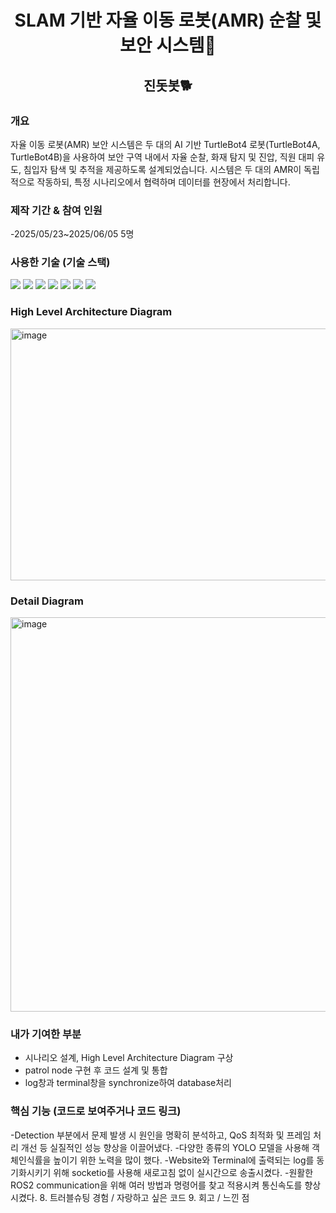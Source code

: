 <h1 align="center">SLAM 기반 자율 이동 로봇(AMR) 순찰 및 보안 시스템🚒 </h1>

<h2 align="center">진돗봇🐕 </h2>

### 개요
자율 이동 로봇(AMR) 보안 시스템은 두 대의 AI 기반 TurtleBot4 로봇(TurtleBot4A, TurtleBot4B)을 사용하여 보안 구역 내에서 자율 순찰, 화재 탐지 및 진압, 직원 대피 유도, 침입자 탐색 및 추적을 제공하도록 설계되었습니다. 시스템은 두 대의 AMR이 독립적으로 작동하되, 특정 시나리오에서 협력하며 데이터를 현장에서 처리합니다.

### 제작 기간 & 참여 인원
-2025/05/23~2025/06/05  5명


### 사용한 기술 (기술 스택)    
<img src="https://img.shields.io/badge/python-blue?style=for-the-badge&logo=python&logoColor=white">   <img src="https://img.shields.io/badge/ROS2-black?style=for-the-badge&logo=ros&logoColor=#22314E">   <img src="https://img.shields.io/badge/OpenCV-5C3EE8?style=for-the-badge&logo=opencv&logoColor=white">   <img src="https://img.shields.io/badge/YOLO-111F68?style=for-the-badge&logo=yolo&logoColor=white">   <img src="https://img.shields.io/badge/socket.io-010101?style=for-the-badge&logo=socket.io&logoColor=white">    <img src="https://img.shields.io/badge/SQLite-003B57?style=for-the-badge&logo=sqlite&logoColor=white">   <img src="https://img.shields.io/badge/Flask-3BABC3?style=for-the-badge&logo=flask&logoColor=white">  


### High Level Architecture Diagram
<img width="517" height="403" alt="image" src="https://github.com/user-attachments/assets/759cdf71-ec8d-481c-89d0-11d668ce095e" />

### Detail Diagram
<img width="589" height="631" alt="image" src="https://github.com/user-attachments/assets/dc6041c8-99e5-498e-8070-7d7f6ead9118" />

### 내가 기여한 부분
- 시나리오 설계, High Level Architecture Diagram 구상
- patrol node 구현 후 코드 설계 및 통합
- log창과 terminal창을 synchronize하여 database처리


### 핵심 기능 (코드로 보여주거나 코드 링크)
   -Detection 부분에서 문제 발생 시 원인을 명확히 분석하고,
    QoS 최적화 및 프레임 처리 개선 등 실질적인 성능 향상을
    이끌어냈다.
   -다양한 종류의 YOLO 모델을 사용해 객체인식률을 높이기
    위한 노력을 많이 했다.
   -Website와 Terminal에 출력되는 log를 동기화시키기 위해
    socketio를 사용해 새로고침 없이 실시간으로 송출시켰다.
   -원활한 ROS2 communication을 위해 여러 방법과
    명령어를 찾고 적용시켜 통신속도를 향상시켰다.
8. 트러블슈팅 경험 / 자랑하고 싶은 코드 
9. 회고 / 느낀 점
